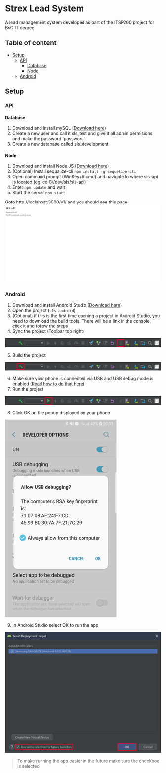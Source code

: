 # Strex Lead System

A lead management system developed as part of the ITSP200 project for BsC IT degree.

## Table of content

- [Setup](#setup)
    - [API](#api)
        - [Database](#database)
        - [Node](#node)
    - [Android](#android)

## Setup

### API

#### Database

1. Download and install mySQL ([Download here](https://dev.mysql.com/downloads/installer/))
2. Create a new user and call it sls_test and give it all admin permisions and make the password 'password'
3. Create a new database called sls_development

#### Node

1. Download and install Node.JS ([Download here](https://nodejs.org/en/download/))
2. (Optional) Install sequalize-cli `npm install -g sequelize-cli`
3. Open command prompt (WinKey+R cmd) and navigate to where sls-api is located (eg. cd C:/dev/sls/sls-api)
4. Enter `npm update` and wait
5. Start the server `npm start`

Goto http://loclahost:3000/v1/ and you should see this page
![Website](res/website.png)

### Android

1. Download and install Android Studio ([Download here](https://developer.android.com/studio/))
2. Open the project (`sls-android`)
3. (Optional) if this is the first time opening a project in Android Studio, you need to download the build tools. There will be a link in the console, click it and follow the steps
4. Sync the project (Toolbar top right)

![Sync Project](res/syncProject.png)

5. Build the project

![Build Project](res/buildProject.png)

6. Make sure your phone is connected via USB and USB debug mode is enabled ([Read how to do that here](https://www.kingoapp.com/root-tutorials/how-to-enable-usb-debugging-mode-on-android.htm))
7. Run the project

![Run Project](res/runProject.png)

8. Click OK on the popup displayed on your phone

![Allow USB Debug](res/allowDebug.png)

9. In Android Studio select OK to run the app

![Install and run](res/installApp.png)
>To make running the app easier in the future make sure the checkbox is selected
